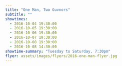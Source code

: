 ```yaml
---
title: "One Man, Two Guvnors"
subtitle: ""
showtimes:
  - 2016-10-04 19:30:00
  - 2016-10-05 19:30:00
  - 2016-10-06 19:30:00
  - 2016-10-07 19:30:00
  - 2016-10-08 19:30:00
  - 2016-10-08 14:30:00
showtime-summary: "Tuesday to Saturday, 7:30pm"
flyer: assets/images/flyers/2016-one-man-flyer.jpg
---
```

